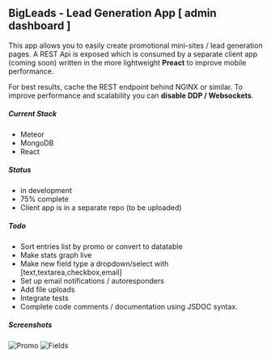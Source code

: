 ## BigLeads - Lead Generation App [ admin dashboard ]
This app allows you to easily create promotional mini-sites / lead generation pages. A REST Api is exposed which is consumed by a separate client app (coming soon) written in the more lightweight **Preact** to improve mobile performance.

For best results, cache the REST endpoint behind NGINX or similar. To improve performance and scalability you can **disable DDP / Websockets**.


##### Current Stack

- Meteor
- MongoDB
- React



##### Status
- in development
- 75% complete
- Client app is in a separate repo (to be uploaded)




##### Todo

- Sort entries list by promo or convert to datatable
- Make stats graph live
- Make new field type a dropdown/select with [text,textarea,checkbox,email]
- Set up email notifications / autoresponders
- Add file uploads
- Integrate tests
- Complete code comments / documentation using JSDOC syntax.



##### Screenshots

 ![Promo](https://s14.postimg.org/yw33brb7x/promo.jpg)
 ![Fields](https://s14.postimg.org/atm9gvukt/fields.jpg)
